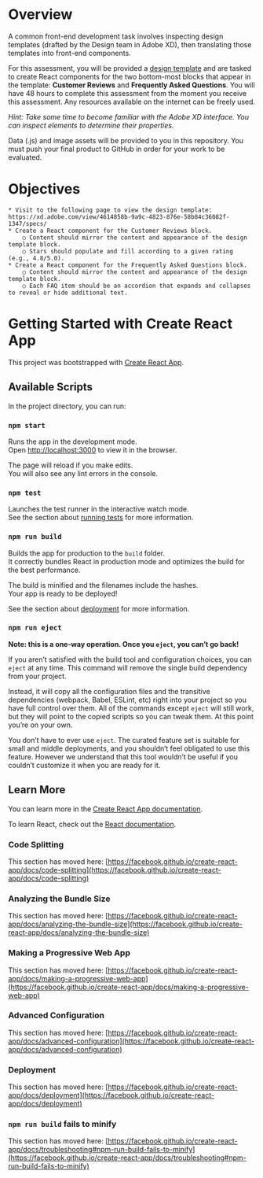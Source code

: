 # Overview
A common front-end development task involves inspecting design templates (drafted by the Design team in Adobe XD), then translating those templates into front-end components.

For this assessment, you will be provided a [design template](https://xd.adobe.com/view/4614858b-9a9c-4823-876e-58b84c36082f-1347/specs/) and are tasked to create React components for the two bottom-most blocks that appear in the template: **Customer Reviews** and **Frequently Asked Questions**. You will have 48 hours to complete this assessment from the moment you receive this assessment. Any resources available on the internet can be freely used.

*Hint: Take some time to become familiar with the Adobe XD interface. You can inspect elements to determine their properties.*

Data (.js) and image assets will be provided to you in this repository. You must push your final product to GitHub in order for your work to be evaluated.

# Objectives
	* Visit to the following page to view the design template: https://xd.adobe.com/view/4614858b-9a9c-4823-876e-58b84c36082f-1347/specs/
	* Create a React component for the Customer Reviews block.
		○ Content should mirror the content and appearance of the design template block.
		○ Stars should populate and fill according to a given rating (e.g., 4.8/5.0).
	* Create a React component for the Frequently Asked Questions block.
		○ Content should mirror the content and appearance of the design template block.
		○ Each FAQ item should be an accordion that expands and collapses to reveal or hide additional text.


# Getting Started with Create React App

This project was bootstrapped with [Create React App](https://github.com/facebook/create-react-app).

## Available Scripts

In the project directory, you can run:

### `npm start`

Runs the app in the development mode.\
Open [http://localhost:3000](http://localhost:3000) to view it in the browser.

The page will reload if you make edits.\
You will also see any lint errors in the console.

### `npm test`

Launches the test runner in the interactive watch mode.\
See the section about [running tests](https://facebook.github.io/create-react-app/docs/running-tests) for more information.

### `npm run build`

Builds the app for production to the `build` folder.\
It correctly bundles React in production mode and optimizes the build for the best performance.

The build is minified and the filenames include the hashes.\
Your app is ready to be deployed!

See the section about [deployment](https://facebook.github.io/create-react-app/docs/deployment) for more information.

### `npm run eject`

**Note: this is a one-way operation. Once you `eject`, you can’t go back!**

If you aren’t satisfied with the build tool and configuration choices, you can `eject` at any time. This command will remove the single build dependency from your project.

Instead, it will copy all the configuration files and the transitive dependencies (webpack, Babel, ESLint, etc) right into your project so you have full control over them. All of the commands except `eject` will still work, but they will point to the copied scripts so you can tweak them. At this point you’re on your own.

You don’t have to ever use `eject`. The curated feature set is suitable for small and middle deployments, and you shouldn’t feel obligated to use this feature. However we understand that this tool wouldn’t be useful if you couldn’t customize it when you are ready for it.

## Learn More

You can learn more in the [Create React App documentation](https://facebook.github.io/create-react-app/docs/getting-started).

To learn React, check out the [React documentation](https://reactjs.org/).

### Code Splitting

This section has moved here: [https://facebook.github.io/create-react-app/docs/code-splitting](https://facebook.github.io/create-react-app/docs/code-splitting)

### Analyzing the Bundle Size

This section has moved here: [https://facebook.github.io/create-react-app/docs/analyzing-the-bundle-size](https://facebook.github.io/create-react-app/docs/analyzing-the-bundle-size)

### Making a Progressive Web App

This section has moved here: [https://facebook.github.io/create-react-app/docs/making-a-progressive-web-app](https://facebook.github.io/create-react-app/docs/making-a-progressive-web-app)

### Advanced Configuration

This section has moved here: [https://facebook.github.io/create-react-app/docs/advanced-configuration](https://facebook.github.io/create-react-app/docs/advanced-configuration)

### Deployment

This section has moved here: [https://facebook.github.io/create-react-app/docs/deployment](https://facebook.github.io/create-react-app/docs/deployment)

### `npm run build` fails to minify

This section has moved here: [https://facebook.github.io/create-react-app/docs/troubleshooting#npm-run-build-fails-to-minify](https://facebook.github.io/create-react-app/docs/troubleshooting#npm-run-build-fails-to-minify)
